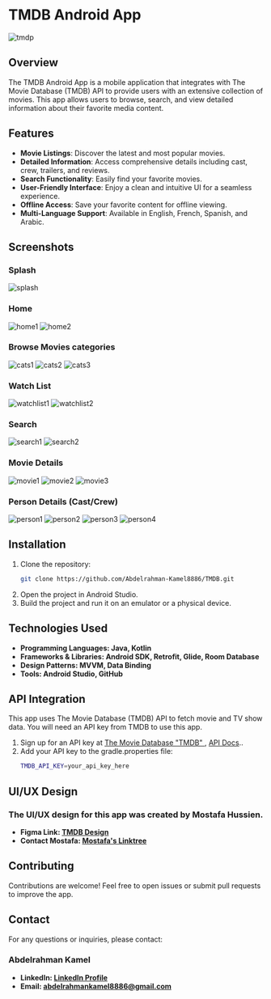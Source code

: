 # TMDB Android App
![tmdp](https://github.com/user-attachments/assets/37c9296d-4f3e-498e-88e2-3c0b76c7b7dd)


## Overview

The TMDB Android App is a mobile application that integrates with The Movie Database (TMDB) API to provide users with an extensive collection of movies. This app allows users to browse, search, and view detailed information about their favorite media content.

## Features

- **Movie Listings**: Discover the latest and most popular movies.
- **Detailed Information**: Access comprehensive details including cast, crew, trailers, and reviews.
- **Search Functionality**: Easily find your favorite movies.
- **User-Friendly Interface**: Enjoy a clean and intuitive UI for a seamless experience.
- **Offline Access**: Save your favorite content for offline viewing.
- **Multi-Language Support**: Available in English, French, Spanish, and Arabic.

## Screenshots

### Splash
![splash](https://user-images.githubusercontent.com/126878089/222726402-20080dc6-7524-4993-b854-1225bc49199c.jpg)

### Home
![home1](https://user-images.githubusercontent.com/126878089/222726546-6d59d845-db23-4fad-bfb2-22dd6b4eaf16.jpg)
![home2](https://user-images.githubusercontent.com/126878089/222726580-aede9817-720c-45f7-bafa-d4c379965bae.jpg)

### Browse Movies categories
![cats1](https://user-images.githubusercontent.com/126878089/222726996-32b7988e-785e-4d41-8802-dbd81b835480.jpg)
![cats2](https://user-images.githubusercontent.com/126878089/222727033-e0e3a517-7249-47ea-9d73-73ad377a37c8.jpg)
![cats3](https://user-images.githubusercontent.com/126878089/222727060-6f975524-a4e0-4ec5-a9f5-0cd6d5456b74.jpg)

### Watch List
![watchlist1](https://user-images.githubusercontent.com/126878089/222727244-ccd86186-53ee-4642-8a8a-5e3f65c4dbef.jpg)
![watchlist2](https://user-images.githubusercontent.com/126878089/222727252-c46cdc5f-a2b3-4d3f-860f-e9cf40d61f32.jpg)

### Search
![search1](https://user-images.githubusercontent.com/126878089/222727399-d868d791-2990-48a3-af9e-9e8f5d24d7ee.jpg)
![search2](https://user-images.githubusercontent.com/126878089/222727403-84edba0e-7ee1-4772-a1b7-b58da6f12946.jpg)

### Movie Details
![movie1](https://user-images.githubusercontent.com/126878089/222727520-af8ce8a6-3131-4ef2-bf4c-3ffa2cb1ba9e.jpg)
![movie2](https://user-images.githubusercontent.com/126878089/222727553-063863d0-d760-4b1a-94be-6d65e1a7fa25.jpg)
![movie3](https://user-images.githubusercontent.com/126878089/222727582-7748707c-61f2-41c3-bb49-cbde179596e3.jpg)

### Person Details (Cast/Crew)
![person1](https://user-images.githubusercontent.com/126878089/222727773-1f92162a-48d9-4889-94da-663f83e5f1a0.jpg)
![person2](https://user-images.githubusercontent.com/126878089/222727807-24775efc-ce27-4626-9295-290ea0b1c3cd.jpg)
![person3](https://user-images.githubusercontent.com/126878089/222727860-40fc1b9f-9567-44d0-800d-c2e17ac64f00.jpg)
![person4](https://user-images.githubusercontent.com/126878089/222727893-1773dc37-2d6a-4c55-ab7b-e0cdb9672753.jpg)

## Installation
1. Clone the repository:
   ```bash
   git clone https://github.com/Abdelrahman-Kamel8886/TMDB.git
2. Open the project in Android Studio.
3. Build the project and run it on an emulator or a physical device.
   
## Technologies Used
- **Programming Languages: Java, Kotlin**
- **Frameworks & Libraries: Android SDK, Retrofit, Glide, Room Database**
- **Design Patterns: MVVM, Data Binding**
- **Tools: Android Studio, GitHub**

## API Integration
This app uses The Movie Database (TMDB) API to fetch movie and TV show data. You will need an API key from TMDB to use this app.

1. Sign up for an API key at [The Movie Database "TMDB" ](https://www.themoviedb.org) , [API Docs](https://developers.themoviedb.org/).. 
2. Add your API key to the gradle.properties file:
   ```bash
   TMDB_API_KEY=your_api_key_here
## UI/UX Design
### The UI/UX design for this app was created by Mostafa Hussien.

- **Figma Link: [TMDB Design](https://www.figma.com/design/wXazheOGOcR6iIYbrQwnVj/TMDB)**
- **Contact Mostafa: [Mostafa's Linktree](https://linktr.ee/mosta7ahussi3n)**

## Contributing
Contributions are welcome! Feel free to open issues or submit pull requests to improve the app.


## Contact
For any questions or inquiries, please contact:

### Abdelrahman Kamel

- **LinkedIn: [LinkedIn Profile](www.linkedin.com/in/abdelrahman-kamel-7a7457200)**
- **Email: abdelrahmankamel8886@gmail.com**









